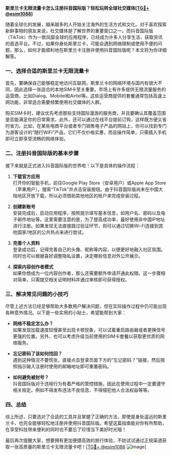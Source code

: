 **斯里兰卡无限流量卡怎么注册抖音国际版？轻松玩转全球社交媒体[[TG💪+ @esim1088](https://t.me/s/esim1088)]**

随着全球化的发展，越来越多的人开始关注海外的生活方式和文化。对于喜欢探索新鲜事物的朋友来说，社交媒体是了解世界的重要窗口之一。而抖音国际版（TikTok）作为一款风靡全球的应用程序，已经成为许多人分享生活、获取资讯的首选平台。不过，如果你身处斯里兰卡，可能会遇到网络限制或使用不便的问题。那么，如何才能顺利地在斯里兰卡注册并使用抖音国际版呢？本文将为你详细解答。

### 一、选择合适的斯里兰卡无限流量卡

首先，要确保自己能够稳定地访问互联网。斯里兰卡的网络环境与国内有很大不同，因此选择一张适合的本地SIM卡至关重要。市场上有许多提供无限流量服务的运营商，比如Dialog、Mobitel和Airtel等。这些运营商提供的套餐通常包括高速上网功能，非常适合需要频繁使用社交媒体的人群。

购买SIM卡时，建议优先考虑那些支持国际漫游的服务商，并且要确认其覆盖范围是否能满足你的日常需求。此外，还可以通过在线平台提前订购，这样既方便又省时省力。比如，在某些电商平台或者专门销售电子产品的网站上，你可以找到专门为游客设计的“随行WiFi”产品，它们不仅价格实惠，而且操作简单，只需插入手机即可立即享受流畅的网络体验。

### 二、注册抖音国际版的基本步骤

接下来就是正式进入抖音国际版的世界啦！以下是具体的操作流程：

1. **下载官方应用**  
   打开你的智能手机，前往Google Play Store（安卓用户）或Apple App Store（苹果用户），搜索“TikTok”并点击安装按钮。由于抖音国际版尚未在中国大陆地区开放下载，所以必须借助其他地区的账户来完成安装过程。

2. **创建新账号**  
   安装完成后，启动应用程序，按照提示填写基本信息，如用户名、密码以及电子邮件地址等。这里需要注意的是，为了提高成功率，最好使用非中国IP地址进行注册。如果发现无法直接跳过验证环节，则可以通过切换Wi-Fi连接到其他国家/地区的公共热点来进行尝试。

3. **完善个人资料**  
   登录成功后，记得完善自己的头像、昵称等内容，以便更好地融入社区氛围。同时也可以根据喜好调整隐私设置，决定哪些信息对外公开展示。

4. **探索内容创作者模式**  
   如果你想成为一位内容创作者，那么还需要额外申请开通此权限。这一步骤相对简单，只需提交相关证明材料并通过审核即可获得授权。

### 三、解决常见问题的小技巧

尽管上述方法已经足够帮助大多数用户解决问题，但在实际操作过程中仍可能出现各种意外情况。以下是一些实用的小贴士，希望能帮到大家：

- **网络不稳定怎么办？**  
  如果发现加载速度较慢甚至出现卡顿现象，可以试着重启路由器或者更换信号更强的位置。另外，也可以考虑升级当前使用的SIM卡套餐以获取更优质的网络服务。

- **忘记密码了该如何找回？**  
  遇到这种情况不要慌张，直接点击登录页面下方的“忘记密码？”链接，然后按照指示输入注册时使用的邮箱地址即可重置密码。

- **如何避免被封号？**  
  抖音国际版对于违规行为有着严格的管控措施，因此在使用过程中一定要遵守相关规定。例如不得发布违法不良信息、不得侵犯他人合法权益等等。

### 四、总结

综上所述，只要选对了合适的工具并且掌握了正确的方法，即使是身处遥远的斯里兰卡，也完全能够轻松地注册并使用抖音国际版。希望这篇指南能对你有所帮助，在享受科技带来便利的同时也不要忘了珍惜当下美好时光哦！

最后再次提醒大家，想要拥有更加便捷高效的旅行体验，不妨试试通过正规渠道获取一张高质量的斯里兰卡无限流量卡吧！[[TG💪+ @esim1088](https://t.me/s/esim1088) ![Image](https://i.postimg.cc/4NQfJmqS/Snipaste-2025-05-13-00-14-12.png)]